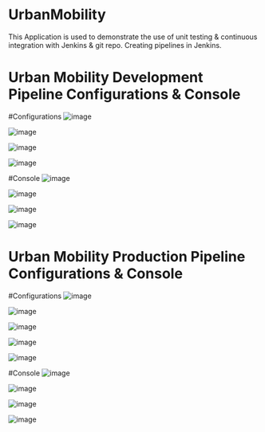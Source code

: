 # UrbanMobility

This Application is used to demonstrate the use of unit testing & continuous integration with Jenkins & git repo.
Creating pipelines in Jenkins.

# Urban Mobility Development Pipeline Configurations & Console

#Configurations
![image](https://github.com/bmanjurekha/UrbanMobility/assets/113606859/ba0eadfe-850b-463f-bcc5-377081e3d800)

![image](https://github.com/bmanjurekha/UrbanMobility/assets/113606859/d2e99303-d97b-45fa-ac21-65e432e45883)

![image](https://github.com/bmanjurekha/UrbanMobility/assets/113606859/a72b50a4-06a5-4c60-9232-f2fe1b0618ee)

![image](https://github.com/bmanjurekha/UrbanMobility/assets/113606859/825bba39-be7e-45d4-ba99-c467af89994a)

#Console
![image](https://github.com/bmanjurekha/UrbanMobility/assets/113606859/e101b095-cbaf-485a-9a41-82b963e94527)

![image](https://github.com/bmanjurekha/UrbanMobility/assets/113606859/7254f898-8b71-44da-8371-1391b1843769)

![image](https://github.com/bmanjurekha/UrbanMobility/assets/113606859/0552d09a-07b9-497d-a932-504914791351)

![image](https://github.com/bmanjurekha/UrbanMobility/assets/113606859/9e402321-a15b-4aed-aa7e-1159d1378a10)

# Urban Mobility Production Pipeline Configurations & Console

#Configurations
![image](https://github.com/bmanjurekha/UrbanMobility/assets/113606859/e281e391-2788-4831-9cbc-131ed6995510)

![image](https://github.com/bmanjurekha/UrbanMobility/assets/113606859/6e1f4a15-3397-483d-9eab-26e3ca8138a6)

![image](https://github.com/bmanjurekha/UrbanMobility/assets/113606859/36a45695-da08-4854-8606-fa3660e62ba7)

![image](https://github.com/bmanjurekha/UrbanMobility/assets/113606859/19aee52e-fbaa-43a6-a5c5-7cd3f3ef3e73)

![image](https://github.com/bmanjurekha/UrbanMobility/assets/113606859/81cdf5de-9052-4591-8982-c24b667ec63d)

#Console
![image](https://github.com/bmanjurekha/UrbanMobility/assets/113606859/64fa97b2-ceee-453b-a838-eda9f0004731)

![image](https://github.com/bmanjurekha/UrbanMobility/assets/113606859/4bf3b399-e1d5-44e5-8722-9f34244f72f1)

![image](https://github.com/bmanjurekha/UrbanMobility/assets/113606859/865de104-c23a-4b87-9fa4-ef8ff622d358)

![image](https://github.com/bmanjurekha/UrbanMobility/assets/113606859/9cd6aa52-eee8-4eef-a022-6cf0ac0b92f2)

















